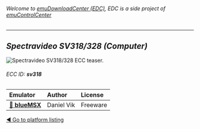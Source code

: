 ###### Welcome to [emuDownloadCenter (EDC)](https://github.com/PhoenixInteractiveNL/emuDownloadCenter/wiki/), EDC is a side project of [emuControlCenter](https://github.com/PhoenixInteractiveNL/emuControlCenter/wiki/)
***
## _Spectravideo SV318/328 (Computer)_
![](https://raw.githubusercontent.com/wiki/PhoenixInteractiveNL/emuDownloadCenter/images_platform/ecc_sv318_teaser.png "Spectravideo SV318/328 ECC teaser.")
###### ECC ID: **sv318**

| Emulator   | Author      | License     |
|:-----------|:------------|:------------|
| [:file_folder: **blueMSX**](https://github.com/PhoenixInteractiveNL/emuDownloadCenter/wiki/Emulator-bluemsx#menu) | Daniel Vik | Freeware |

[:arrow_backward: Go to platform listing](https://github.com/PhoenixInteractiveNL/emuDownloadCenter/wiki/EDC-Platform-List)
